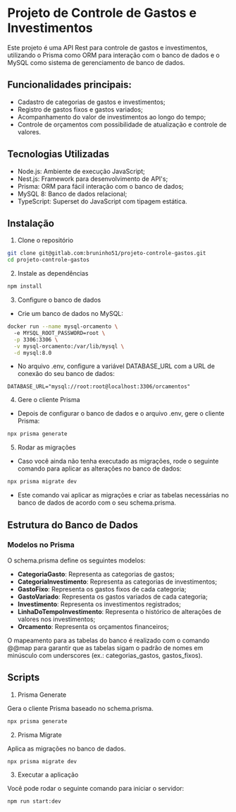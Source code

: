 # Projeto de Controle de Gastos e Investimentos
Este projeto é uma API Rest para controle de gastos e investimentos, utilizando o Prisma como ORM para interação com o banco de dados e o MySQL como sistema de gerenciamento de banco de dados.

## Funcionalidades principais:
- Cadastro de categorias de gastos e investimentos;
- Registro de gastos fixos e gastos variados;
- Acompanhamento do valor de investimentos ao longo do tempo;
- Controle de orçamentos com possibilidade de atualização e controle de valores.

## Tecnologias Utilizadas
- Node.js: Ambiente de execução JavaScript;
- Nest.js: Framework para desenvolvimento de API's;
- Prisma: ORM para fácil interação com o banco de dados;
- MySQL 8: Banco de dados relacional;
- TypeScript: Superset do JavaScript com tipagem estática.


## Instalação
1. Clone o repositório

```bash
git clone git@gitlab.com:bruninho51/projeto-controle-gastos.git
cd projeto-controle-gastos
```

2. Instale as dependências

```bash
npm install
```

3. Configure o banco de dados

- Crie um banco de dados no MySQL:

```bash
docker run --name mysql-orcamento \   
  -e MYSQL_ROOT_PASSWORD=root \
  -p 3306:3306 \
  -v mysql-orcamento:/var/lib/mysql \
  -d mysql:8.0
```

- No arquivo .env, configure a variável DATABASE_URL com a URL de conexão do seu banco de dados:

```env
DATABASE_URL="mysql://root:root@localhost:3306/orcamentos"
```

4. Gere o cliente Prisma

- Depois de configurar o banco de dados e o arquivo .env, gere o cliente Prisma:

```bash
npx prisma generate
```

5. Rodar as migrações

- Caso você ainda não tenha executado as migrações, rode o seguinte comando para aplicar as alterações no banco de dados:

```bash
npx prisma migrate dev
```

- Este comando vai aplicar as migrações e criar as tabelas necessárias no banco de dados de acordo com o seu schema.prisma.

## Estrutura do Banco de Dados


### Modelos no Prisma
O schema.prisma define os seguintes modelos:

- **CategoriaGasto**: Representa as categorias de gastos;
- **CategoriaInvestimento**: Representa as categorias de investimentos;
- **GastoFixo**: Representa os gastos fixos de cada categoria;
- **GastoVariado**: Representa os gastos variados de cada categoria;
- **Investimento**: Representa os investimentos registrados;
- **LinhaDoTempoInvestimento**: Representa o histórico de alterações de valores nos investimentos;
- **Orcamento**: Representa os orçamentos financeiros;

O mapeamento para as tabelas do banco é realizado com o comando @@map para garantir que as tabelas sigam o padrão de nomes em minúsculo com underscores (ex.: categorias_gastos, gastos_fixos).

## Scripts
1. Prisma Generate

Gera o cliente Prisma baseado no schema.prisma.

```bash
npx prisma generate
```
2. Prisma Migrate

Aplica as migrações no banco de dados.

```bash
npx prisma migrate dev
```
3. Executar a aplicação

Você pode rodar o seguinte comando para iniciar o servidor:

```bash
npm run start:dev
```
